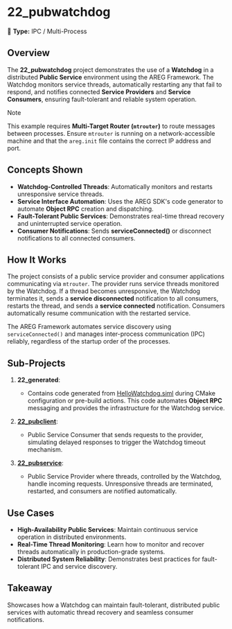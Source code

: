 ﻿# 22_pubwatchdog

🚀 **Type:** IPC / Multi-Process

## Overview

The **22_pubwatchdog** project demonstrates the use of a **Watchdog** in a distributed **Public Service** environment using the AREG Framework. The Watchdog monitors service threads, automatically restarting any that fail to respond, and notifies connected **Service Providers** and **Service Consumers**, ensuring fault-tolerant and reliable system operation.

> [!NOTE]
> This example requires **Multi-Target Router (`mtrouter`)** to route messages between processes. Ensure `mtrouter` is running on a network-accessible machine and that the `areg.init` file contains the correct IP address and port.

## Concepts Shown

- **Watchdog-Controlled Threads**: Automatically monitors and restarts unresponsive service threads.  
- **Service Interface Automation**: Uses the AREG SDK's code generator to automate **Object RPC** creation and dispatching.  
- **Fault-Tolerant Public Services**: Demonstrates real-time thread recovery and uninterrupted service operation.  
- **Consumer Notifications**: Sends **serviceConnected()** or disconnect notifications to all connected consumers.  

## How It Works

The project consists of a public service provider and consumer applications communicating via `mtrouter`. The provider runs service threads monitored by the Watchdog. If a thread becomes unresponsive, the Watchdog terminates it, sends a **service disconnected** notification to all consumers, restarts the thread, and sends a **service connected** notification. Consumers automatically resume communication with the restarted service.

The AREG Framework automates service discovery using `serviceConnected()` and manages inter-process communication (IPC) reliably, regardless of the startup order of the processes.

## Sub-Projects

1. **22_generated**:  
   - Contains code generated from [HelloWatchdog.siml](./services/HelloWatchdog.siml) during CMake configuration or pre-build actions. This code automates **Object RPC** messaging and provides the infrastructure for the Watchdog service.

2. **[22_pubclient](./pubclient/)**:  
   - Public Service Consumer that sends requests to the provider, simulating delayed responses to trigger the Watchdog timeout mechanism.

3. **[22_pubservice](./pubservice/)**:  
   - Public Service Provider where threads, controlled by the Watchdog, handle incoming requests. Unresponsive threads are terminated, restarted, and consumers are notified automatically.

## Use Cases

- **High-Availability Public Services**: Maintain continuous service operation in distributed environments.  
- **Real-Time Thread Monitoring**: Learn how to monitor and recover threads automatically in production-grade systems.  
- **Distributed System Reliability**: Demonstrates best practices for fault-tolerant IPC and service discovery.

## Takeaway

Showcases how a Watchdog can maintain fault-tolerant, distributed public services with automatic thread recovery and seamless consumer notifications.
